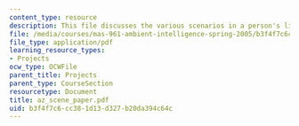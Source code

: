 ```yaml
---
content_type: resource
description: This file discusses the various scenarios in a person's life.
file: /media/courses/mas-961-ambient-intelligence-spring-2005/b3f4f7c6cc381d13d327b20da394c64c_az_scene_paper.pdf
file_type: application/pdf
learning_resource_types:
- Projects
ocw_type: OCWFile
parent_title: Projects
parent_type: CourseSection
resourcetype: Document
title: az_scene_paper.pdf
uid: b3f4f7c6-cc38-1d13-d327-b20da394c64c
---
```

